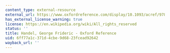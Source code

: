 ```yaml
---
content_type: external-resource
external_url: https://www.oxfordreference.com/display/10.1093/acref/9780199579037.001.0001/acref-9780199579037-e-3115?rskey=KFT7ET&result=1
has_external_license_warning: true
license: https://en.wikipedia.org/wiki/All_rights_reserved
status: ''
title: Handel, George Frideric - Oxford Reference
uid: 6ff77a1c-371d-4cbe-9d68-23fcead92642
wayback_url: ''
---
```

